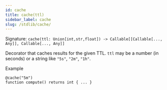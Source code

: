 ```yaml
---
id: cache
title: cache(ttl)
sidebar_label: cache
slug: /stdlib/cache/
---
```


Signature: `cache(ttl: Union[int,str,float]) -> Callable[[Callable[..., Any]], Callable[..., Any]]`

Decorator that caches results for the given TTL. `ttl` may be a number
(in seconds) or a string like `"5s"`, `"2m"`, `"1h"`.

Example

```clyp
@cache("5m")
function compute() returns int { ... }
```
